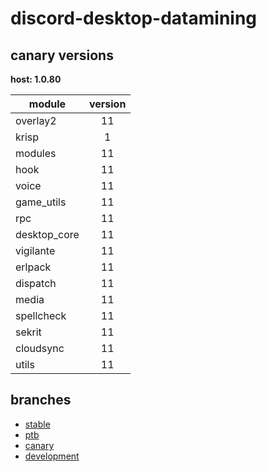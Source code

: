 # discord-desktop-datamining

## canary versions

**host: 1.0.80**

| module | version |
| ------ | :-----: |
| overlay2 | 11 |
| krisp | 1 |
| modules | 11 |
| hook | 11 |
| voice | 11 |
| game_utils | 11 |
| rpc | 11 |
| desktop_core | 11 |
| vigilante | 11 |
| erlpack | 11 |
| dispatch | 11 |
| media | 11 |
| spellcheck | 11 |
| sekrit | 11 |
| cloudsync | 11 |
| utils | 11 |

## branches

- [stable](https://github.com/OpenAsar/discord-desktop-datamining/tree/stable)
- [ptb](https://github.com/OpenAsar/discord-desktop-datamining/tree/ptb)
- [canary](https://github.com/OpenAsar/discord-desktop-datamining/tree/canary)
- [development](https://github.com/OpenAsar/discord-desktop-datamining/tree/development)